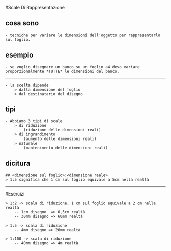 #Scale Di Rappresentazione

## cosa sono
	
	- tecniche per variare le dimensioni dell'oggetto per rappresentarlo sul foglio.

## esempio
	
	- se voglio disegnare un banco su un foglio a4 devo variare proporzionalmente *TUTTE* le dimensioni del banco.

--------

	- la scelta dipende
		> dalla dimensione del foglio
		> dal destinatario del disegno

## tipi

	- Abbiamo 3 tipi di scale
		> di riduzione
			(riduzione delle dimensioni reali)
		> di ingrandimento
			(aumento delle dimensioni reali)
		> naturale
			(mantenimento delle dimensioni reali)

## dicitura

	## <dimensione sul foglio>:<dimensione reale>
	> 1:5 significa che 1 cm sul foglio equivale a 5cm nella realtà

------

#Esercizi
	

	> 1:2 -> scala di riduzione, 1 cm sul foglio equivale a 2 cm nella realtà
		-- 1cm disegno  => 0,5cm realtà
		-- 30mm disegno => 60mm realtà

	> 1:5 -> scala di riduzione
		-- 4mm disegno => 20mm realtà

	> 1:100 -> scala di riduzione
		-- 40mm disegno => 4m realtà


